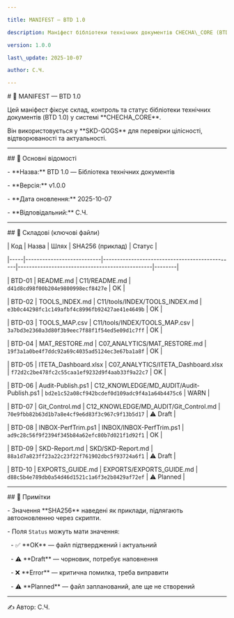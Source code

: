 ```yaml
---

title: MANIFEST — BTD 1.0

description: Маніфест бібліотеки технічних документів CHECHA\_CORE (BTD 1.0).

version: 1.0.0

last\_update: 2025-10-07

author: С.Ч.

---
```




\# 📜 MANIFEST — BTD 1.0



Цей маніфест фіксує склад, контроль та статус бібліотеки технічних документів (BTD 1.0) у системі \*\*CHECHA\_CORE\*\*.  

Він використовується у \*\*SKD-GOGS\*\* для перевірки цілісності, відтворюваності та актуальності.



---



\## 🔹 Основні відомості

\- \*\*Назва:\*\* BTD 1.0 — Бібліотека технічних документів  

\- \*\*Версія:\*\* v1.0.0  

\- \*\*Дата оновлення:\*\* 2025-10-07  

\- \*\*Відповідальний:\*\* С.Ч.  



---



\## 🔹 Складові (ключові файли)

| Код | Назва                     | Шлях                                           | SHA256 (приклад)                                | Статус |

|-----|---------------------------|-----------------------------------------------|------------------------------------------------|--------|

| BTD-01 | README.md                | C11/README.md                                 | `d41d8cd98f00b204e9800998ecf8427e`             | OK     |

| BTD-02 | TOOLS\_INDEX.md           | C11/tools/INDEX/TOOLS\_INDEX.md                | `e3b0c44298fc1c149afbf4c8996fb92427ae41e4649b` | OK     |

| BTD-03 | TOOLS\_MAP.csv            | C11/tools/INDEX/TOOLS\_MAP.csv                 | `3a7bd3e2360a3d80f3b9eec7f88f1f54ed5e09d1c7ff` | OK     |

| BTD-04 | MAT\_RESTORE.md           | C07\_ANALYTICS/MAT\_RESTORE.md                  | `19f3a1a0be4f7ddc92a69c4035ad5124ec3e67ba1a8f` | OK     |

| BTD-05 | ITETA\_Dashboard.xlsx     | C07\_ANALYTICS/ITETA\_Dashboard.xlsx            | `f72d2c2be478fc2c55caa1ef9232d9f4aab33f9a22c7` | OK     |

| BTD-06 | Audit-Publish.ps1        | C12\_KNOWLEDGE/MD\_AUDIT/Audit-Publish.ps1      | `bd2e1c52a08cf942bcdef0d109adc9f4a1a64b4475c6` | WARN   |

| BTD-07 | Git\_Control.md           | C12\_KNOWLEDGE/MD\_AUDIT/Git\_Control.md         | `70e9fbb82b63d1b7a8e4cf9e6d83f3c967c9f13b5d17` | ⚠ Draft |

| BTD-08 | INBOX-PerfTrim.ps1       | INBOX/INBOX-PerfTrim.ps1                      | `ad9c28c56f9f2394f345b84a62efc80b7d021f1d92f1` | OK     |

| BTD-09 | SKD-Report.md            | SKD/SKD-Report.md                             | `88a1d7a823ff23a22c23f22f761902dbc5f93724a6f1` | ⚠ Draft |

| BTD-10 | EXPORTS\_GUIDE.md         | EXPORTS/EXPORTS\_GUIDE.md                      | `d88c5b4e789db0a54d46d1521c1a6f3e2b8429af72ef` | ⚠ Planned |



---



\## 🔹 Примітки

\- Значення \*\*SHA256\*\* наведені як приклади, підлягають автооновленню через скрипти.  

\- Поля `Status` можуть мати значення:  

&nbsp; - ✅ \*\*OK\*\* — файл підтверджений і актуальний  

&nbsp; - ⚠ \*\*Draft\*\* — чорновик, потребує наповнення  

&nbsp; - ❌ \*\*Error\*\* — критична помилка, треба виправити  

&nbsp; - ⚠ \*\*Planned\*\* — файл запланований, але ще не створений  



---



✍ Автор: С.Ч.  



